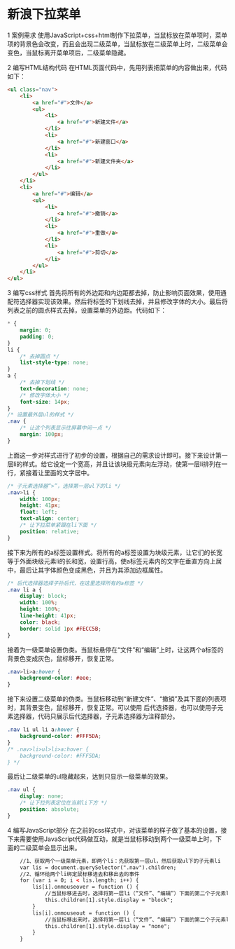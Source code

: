 # 新浪下拉菜单

1 案例需求
使用JavaScript+css+html制作下拉菜单，当鼠标放在菜单项时，菜单项的背景色会改变，而且会出现二级菜单，当鼠标放在二级菜单上时，二级菜单会变色，当鼠标离开菜单项后，二级菜单隐藏。

2 编写HTML结构代码
在HTML页面代码中，先用列表把菜单的内容做出来，代码如下：

```html
<ul class="nav">
    <li>
        <a href="#">文件</a>
        <ul>
            <li>
                <a href="#">新建文件</a>
            </li>
            <li>
                <a href="#">新建窗口</a>
            </li>
            <li>
                <a href="#">新建文件夹</a>
            </li>
        </ul>
    </li>
    <li>
        <a href="#">编辑</a>
        <ul>
            <li>
                <a href="#">撤销</a>
            </li>
            <li>
                <a href="#">重做</a>
            </li>
            <li>
                <a href="#">剪切</a>
            </li>
        </ul>
    </li>
</ul>
```



3 编写css样式
首先将所有的外边距和内边距都去掉，防止影响页面效果，使用通配符选择器实现该效果。然后将<a>标签的下划线去掉，并且修改字体的大小。最后将列表之前的圆点样式去掉，设置菜单的外边距。代码如下：

```css
* {
    margin: 0;
    padding: 0;
}
li {
    /* 去掉圆点 */
    list-style-type: none;
}
a {
    /* 去掉下划线 */
    text-decoration: none;
    /* 修改字体大小 */
    font-size: 14px;
}
/* 设置最外层ul的样式 */
.nav {
    /* 让这个列表显示往屏幕中间一点 */
    margin: 100px;
}
```


上面这一步对样式进行了初步的设置，根据自己的需求设计即可。接下来设计第一层li的样式。给它设定一个宽高，并且让该块级元素向左浮动，使第一层li排列在一行，紧接着让里面的文字居中。

```css
/* 子元素选择器“>”，选择第一层ul下的li */
.nav>li {
    width: 100px;
    height: 41px;
    float: left;
    text-align: center;
    /* 让下拉菜单紧跟在li下面 */
    position: relative;
}
```


接下来为所有的a标签设置样式。将所有的a标签设置为块级元素，让它们的长宽等于外面块级元素li的长和宽，设置行高，使a标签元素内的文字在垂直方向上居中，最后让其字体颜色变成黑色，并且为其添加边框属性。

```css
/* 后代选择器选择子孙后代，在这里选择所有的a标签 */
.nav li a {
    display: block;
    width: 100%;
    height: 100%;
    line-height: 41px;
    color: black;
    border: solid 1px #FECC5B;
}
```


接着为一级菜单设置伪类。当鼠标悬停在“文件”和“编辑”上时，让这两个a标签的背景色变成灰色，鼠标移开，恢复正常。

```css
.nav>li>a:hover {
    background-color: #eee;
}
```
接下来设置二级菜单的伪类。当鼠标移动到“新建文件”、“撤销”及其下面的列表项时，其背景变色，鼠标移开，恢复正常。可以使用 后代选择器，也可以使用子元素选择器，代码只展示后代选择器，子元素选择器为注释部分。

```css
.nav li ul li a:hover {
    background-color: #FFF5DA;
}
/* .nav>li>ul>li>a:hover {
    background-color: #FFF5DA;
} */
```
最后让二级菜单的ul隐藏起来，达到只显示一级菜单的效果。

```css
.nav ul {
    display: none;
    /* 让下拉列表定位在当前li下方 */
    position: absolute;
}
```
4 编写JavaScript部分
在之前的css样式中，对该菜单的样子做了基本的设置，接下来需要使用JavaScript代码做互动，就是当鼠标移动到两个一级菜单上时，下面的二级菜单会显示出来。

```html
    //1、获取两个一级菜单元素，即两个li：先获取第一层ul，然后获取ul下的子元素li
    var lis = document.querySelector(".nav").children;
    //2、循环给两个li绑定鼠标移进去和移出去的事件
    for (var i = 0; i < lis.length; i++) {
        lis[i].onmouseover = function () {
            //当鼠标移进去时，选择将第一层li（“文件”、“编辑”）下面的第二个子元素li（第一个是a标签）显示出来
            this.children[1].style.display = "block";
        }
        lis[i].onmouseout = function () {
            //当鼠标移出来时，选择将第一层li（“文件”、“编辑”）下面的第二个子元素li（第一个是a标签）隐藏
            this.children[1].style.display = "none";
        }
    }
```
